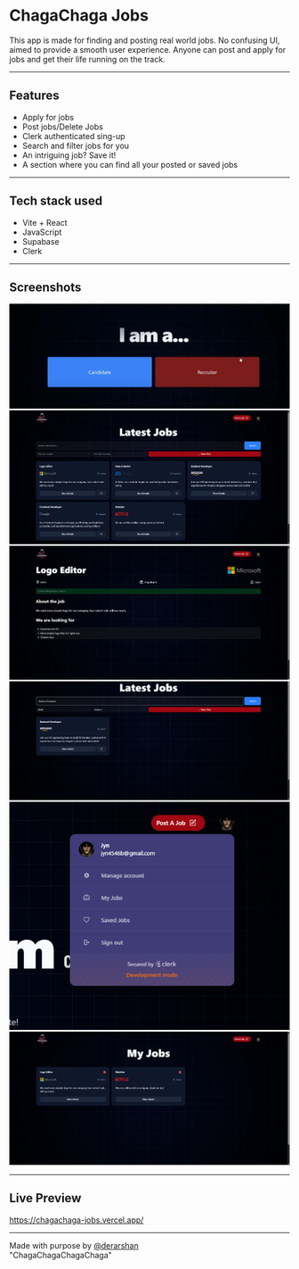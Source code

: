# ChagaChaga Jobs

This app is made for finding and posting real world jobs. No confusing UI, aimed to provide a smooth user experience. Anyone can post and apply for jobs and get their life running on the track.

---

## Features

- Apply for jobs
- Post jobs/Delete Jobs
- Clerk authenticated sing-up
- Search and filter jobs for you
- An intriguing job? Save it!
- A section where you can find all your posted or saved jobs

---

## Tech stack used

- Vite + React
- JavaScript
- Supabase
- Clerk

---

## Screenshots

![Onboarding](screenshots/screenshot1.png) 
![Jobs Page](screenshots/screenshot2.png)  
![Detailed Job Page](screenshots/screenshot3.png)
![Filtered Job](screenshots/screenshot4.png)  
![Accessing My Jobs](screenshots/screenshot5.png)  
![All Created Jobs](screenshots/screenshot6.png)  

---

## Live Preview

https://chagachaga-jobs.vercel.app/

---

Made with purpose by [@derarshan](https://github.com/derarshan)  
"ChagaChagaChagaChaga"

